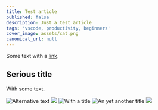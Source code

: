 ```yaml
---
title: Test article
published: false
description: Just a test article
tags: 'vscode, productivity, beginners'
cover_image: assets/cat.png
canonical_url: null
---
```


Some text with a [link](https://code.visualstudio.com).

## Serious title

With some text.

![Alternative text](./assets/cat.png)
![ ](/assets/cat.png)
![](assets/cat.png 'With a title' )
![](oups/../cat.png "An yet another title")
![  ](hhttps://avatars1.githubusercontent.com/u/593151?s=60&u=1c9af313e0b0d4cd7a1c4a20f309357054b28677&v=4  )
